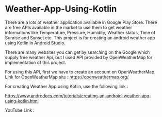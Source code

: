# Weather-App-Using-Kotlin

  There are a lots of weather application available in Google Play Store. There are free APIs available in the market to use them to get weather informations like Temperature, Pressure, Humidity, Weather status, Time of Sunrise and Sunset etc. This project is for creating an android weather app using Kotlin in Android Studio.

  There are many websites you can get by searching on the Google which supply free weather Api, but 
I used API provided by OpenWeatherMap for implementation of this project. 

  For using this API, first we have to create an account on OpenWeatherMap.
Link for OpenWeatherMap site :    https://openweathermap.org/

  For creating Weather App using Kotlin, use the following link :

https://www.androdocs.com/tutorials/creating-an-android-weather-app-using-kotlin.html

  YouTube Link :
  
